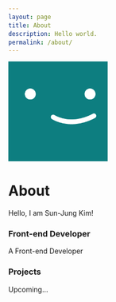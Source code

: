 ```yaml
---
layout: page
title: About
description: Hello world.
permalink: /about/
---
```


<img class="img-rounded" src="/assets/img/uploads/profile.png" alt="profile" width="200">

# About

Hello, I am Sun-Jung Kim!

### Front-end Developer

A Front-end Developer

### Projects

Upcoming...

